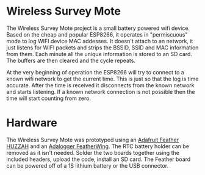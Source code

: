 Wireless Survey Mote
======

The Wireless Survey Mote project is a small battery powered wifi device.  Based on the cheap and popular ESP8266, it operates in "permiscuous" mode to log WIFI device MAC addesses.  It doesn't attach to an network, it just listens for WIFI packets and strips the BSSID, SSID and MAC information from them.  Each minute all the unique information is stored to an SD card.  The buffers are then cleared and the cycle repeats.

At the very beginning of operation the ESP8266 will try to connect to a known wifi network to get the current time.  This is just so that the log is time accurate.  After the time is received it disconnects from the known network and starts listening.  If a known network connection is not possible then the time will start counting from zero.

Hardware
======

The Wireless Survey Mote was prototyped using an [Adafruit Feather HUZZAH](https://www.adafruit.com/product/2821) and an [Adalogger FeatherWing](https://www.adafruit.com/products/2922).  The RTC battery holder can be removed as it isn't needed.  Solder the two boards together using the included headers, upload the code, install an SD card.  The Feather board can be powered off of a 1S lithium battery or the USB connector.